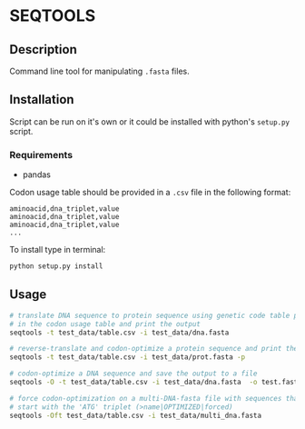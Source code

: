 # SEQTOOLS
## Description
Command line tool for manipulating `.fasta` files.

## Installation
Script can be run on it's own or it could be installed with python's `setup.py` script.

### Requirements
- pandas

Codon usage table should be provided in a `.csv` file in the following format:
```csv
aminoacid,dna_triplet,value
aminoacid,dna_triplet,value
aminoacid,dna_triplet,value
...
```

To install type in terminal:
```bash
python setup.py install
```

## Usage
```bash
# translate DNA sequence to protein sequence using genetic code table provided
# in the codon usage table and print the output
seqtools -t test_data/table.csv -i test_data/dna.fasta

# reverse-translate and codon-optimize a protein sequence and print the output
seqtools -t test_data/table.csv -i test_data/prot.fasta -p

# codon-optimize a DNA sequence and save the output to a file
seqtools -O -t test_data/table.csv -i test_data/dna.fasta  -o test.fasta

# force codon-optimization on a multi-DNA-fasta file with sequences that don't
# start with the 'ATG' triplet (>name|OPTIMIZED|forced)
seqtools -Oft test_data/table.csv -i test_data/multi_dna.fasta
```
